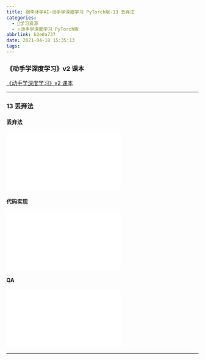 ```yaml
---
title: 跟李沐学AI-动手学深度学习 PyTorch版-13 丢弃法
categories:
  - 🌙学习资源
  - ⭐动手学深度学习 PyTorch版
abbrlink: b2e0a737
date: 2021-04-18 15:35:13
tags:
---
```


### 《动手学深度学习》v2 课本

[《动手学深度学习》v2 课本](http://zh.d2l.ai/)

***

### 13 丢弃法

#### 丢弃法

<iframe src="//player.bilibili.com/player.html?aid=460159349&bvid=BV1Y5411c7aY&cid=325656869&page=1" scrolling="no" border="0" frameborder="no" framespacing="0" allowfullscreen="true"> </iframe>

<!--more-->

#### 代码实现

<iframe src="//player.bilibili.com/player.html?aid=460159349&bvid=BV1Y5411c7aY&cid=325657525&page=2" scrolling="no" border="0" frameborder="no" framespacing="0" allowfullscreen="true"> </iframe>

#### QA

<iframe src="//player.bilibili.com/player.html?aid=460159349&bvid=BV1Y5411c7aY&cid=325666689&page=3" scrolling="no" border="0" frameborder="no" framespacing="0" allowfullscreen="true"> </iframe>

***
